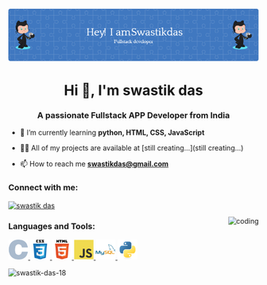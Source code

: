 ![logo](https://github.com/swastik-das-18/Swastik-das/blob/main/github-header-image.png)
<h1 align="center">Hi 👋, I'm swastik das</h1>
<h3 align="center">A passionate Fullstack APP Developer from India</h3>

- 🌱 I’m currently learning **python, HTML, CSS, JavaScript**

- 👨‍💻 All of my projects are available at [still creating...](still creating...)

- 📫 How to reach me **swastikdas@gmail.com**

<h3 align="left">Connect with me:</h3>
<p align="left">
<a href="https://instagram.com/swastik das" target="blank"><img align="center" src="https://raw.githubusercontent.com/rahuldkjain/github-profile-readme-generator/master/src/images/icons/Social/instagram.svg" alt="swastik das" height="30" width="40" /></a>
</p>

<img  align= "right" alt="coding" width="coding"
src="https://media1.giphy.com/media/v1.Y2lkPTc5MGI3NjExaTJnMXpzeTV3MHUyNWx6cXhmdGQyM2hma3I2eXFleXMzcnF3cnlyaiZlcD12MV9pbnRlcm5hbF9naWZfYnlfaWQmY3Q9Zw/RbDKaczqWovIugyJmW/giphy.webp">

<h3 align="left">Languages and Tools:</h3>
<p align="left"> <a href="https://www.cprogramming.com/" target="_blank" rel="noreferrer"> <img src="https://raw.githubusercontent.com/devicons/devicon/master/icons/c/c-original.svg" alt="c" width="40" height="40"/> </a> <a href="https://www.w3schools.com/css/" target="_blank" rel="noreferrer"> <img src="https://raw.githubusercontent.com/devicons/devicon/master/icons/css3/css3-original-wordmark.svg" alt="css3" width="40" height="40"/> </a> <a href="https://www.w3.org/html/" target="_blank" rel="noreferrer"> <img src="https://raw.githubusercontent.com/devicons/devicon/master/icons/html5/html5-original-wordmark.svg" alt="html5" width="40" height="40"/> </a> <a href="https://developer.mozilla.org/en-US/docs/Web/JavaScript" target="_blank" rel="noreferrer"> <img src="https://raw.githubusercontent.com/devicons/devicon/master/icons/javascript/javascript-original.svg" alt="javascript" width="40" height="40"/> </a> <a href="https://www.mysql.com/" target="_blank" rel="noreferrer"> <img src="https://raw.githubusercontent.com/devicons/devicon/master/icons/mysql/mysql-original-wordmark.svg" alt="mysql" width="40" height="40"/> </a> <a href="https://www.python.org" target="_blank" rel="noreferrer"> <img src="https://raw.githubusercontent.com/devicons/devicon/master/icons/python/python-original.svg" alt="python" width="40" height="40"/> </a> </p>

<p><img align="center" src="https://github-readme-stats.vercel.app/api/top-langs?username=swastik-das-18&show_icons=true&locale=en&layout=compact" alt="swastik-das-18" /></p>
